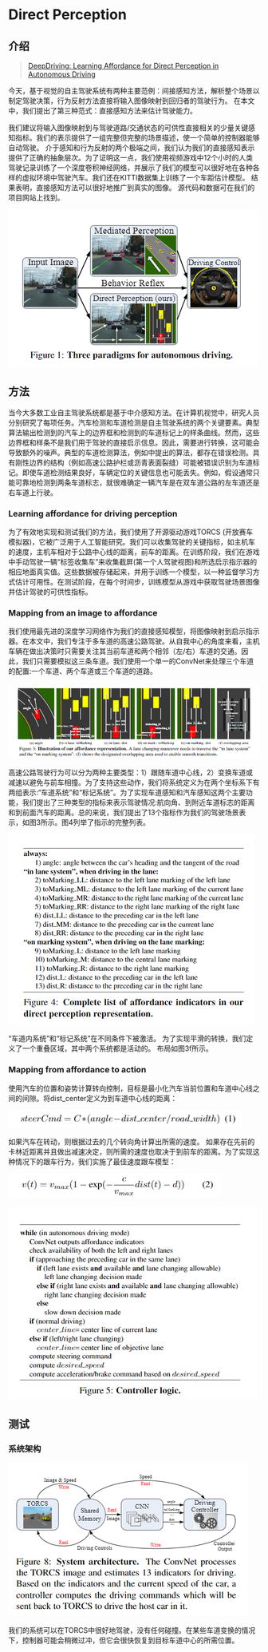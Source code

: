 # Direct Perception

## 介绍

> [DeepDriving: Learning Affordance for Direct Perception in Autonomous Driving](https://arxiv.org/pdf/1505.00256.pdf)

今天，基于视觉的自主驾驶系统有两种主要范例：间接感知方法，解析整个场景以制定驾驶决策，行为反射方法直接将输入图像映射到回归者的驾驶行为。 在本文中，我们提出了第三种范式：直接感知方法来估计驾驶能力。

我们建议将输入图像映射到与驾驶道路/交通状态的可供性直接相关的少量关键感知指标。我们的表示提供了一组完整但完整的场景描述，使一个简单的控制器能够自动驾驶。 介于感知和行为反射的两个极端之间，我们认为我们的直接感知表示提供了正确的抽象层次。为了证明这一点，我们使用视频游戏中12个小时的人类驾驶记录训练了一个深度卷积神经网络，并展示了我们的模型可以很好地在各种各样的虚拟环境中驾驶汽车。我们还在KITTI数据集上训练了一个车距估计模型。 结果表明，直接感知方法可以很好地推广到真实的图像。 源代码和数据可在我们的项目网站上找到。

![](../../.gitbook/assets/image%20%2820%29.png)

## 方法

当今大多数工业自主驾驶系统都是基于中介感知方法。在计算机视觉中，研究人员分别研究了每项任务。汽车检测和车道检测是自主驾驶系统的两个关键要素。典型算法输出检测到的汽车上的边界框和检测到的车道标记上的样条曲线。然而，这些边界框和样条不是我们用于驾驶的直接启示信息。因此，需要进行转换，这可能会导致额外的噪声。典型的车道检测算法，例如中提出的算法，都存在错误检测。具有刚性边界的结构（例如高速公路护栏或沥青表面裂缝）可能被错误识别为车道标记。即使车道检测结果良好，车辆定位的关键信息也可能丢失。例如，假设通常只能可靠地检测到两条车道标志，就很难确定一辆汽车是在双车道公路的左车道还是右车道上行驶。

### Learning affordance for driving perception

为了有效地实现和测试我们的方法，我们使用了开源驱动游戏TORCS \(开放赛车模拟器\)，它被广泛用于人工智能研究。我们可以收集驾驶的关键指标，如主机车的速度，主机车相对于公路中心线的距离，前车的距离。在训练阶段，我们在游戏中手动驾驶一辆“标签收集车”来收集截屏\(第一个人驾驶视图\)和所选启示指示器的相应地面真实值。这些数据被存储起来，并用于训练一个模型，以一种监督学习方式估计可用性。在测试阶段，在每个时间步，训练模型从游戏中获取驾驶场景图像并估计驾驶的可供性指标。

### Mapping from an image to affordance

我们使用最先进的深度学习网络作为我们的直接感知模型，将图像映射到启示指示器。在本文中，我们专注于多车道的高速公路驾驶。从自我中心的角度来看，主机车辆在做出决策时只需要关注其当前车道和两个相邻（左/右）车道的交通。因此，我们只需要模拟这三条车道。我们使用一个单一的ConvNet来处理三个车道的配置:一个车道、两个车道或三个车道的道路。

![](../../.gitbook/assets/image%20%2865%29.png)

高速公路驾驶行为可以分为两种主要类型：1）跟随车道中心线，2）变换车道或减速以避免与前车相撞。为了支持这些动作，我们将系统定义为在两个坐标系下有两组表示:“车道系统”和“标记系统”。为了实现车道感知和汽车感知这两个主要功能，我们提出了三种类型的指标来表示驾驶情况:航向角、到附近车道标志的距离和到前面汽车的距离。总的来说，我们提出了13个指标作为我们的驾驶场景表示，如图3所示。图4列举了指示的完整列表。

![](../../.gitbook/assets/image%20%2874%29.png)

“车道内系统”和“标记系统”在不同条件下被激活。 为了实现平滑的转换，我们定义了一个重叠区域，其中两个系统都是活动的。 布局如图3f所示。

### Mapping from affordance to action

使用汽车的位置和姿势计算转向控制，目标是最小化汽车当前位置和车道中心线之间的间隙。将dist\_center定义为到车道中心线的距离：

![](../../.gitbook/assets/image%20%2856%29.png)

如果汽车在转动，则根据过去的几个转向角计算出所需的速度。 如果存在先前的卡林近距离并且做出减速决定，则所需的速度也取决于到前车的距离。为了实现这种情况下的跟车行为，我们实施了最佳速度跟车模型：

![](../../.gitbook/assets/image%20%2853%29.png)

![](../../.gitbook/assets/image%20%2814%29.png)

## 测试

### 系统架构

![](../../.gitbook/assets/image%20%2849%29.png)

我们的系统可以在TORCS中很好地驾驶，没有任何碰撞。在某些车道变换的情况下，控制器可能会稍微过冲，但它会很快恢复到目标车道中心的所需位置。









